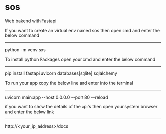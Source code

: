 # sos
 Web bakend with Fastapi
 
If you want to create an virtual env named sos then open cmd and enter the below command
****************************************************************************************
python -m venv sos

To install python Packages open your cmd and enter the below command
********************************************************************

pip install fastapi uvicorn databases[sqlite] sqlalchemy

To run your app copy the below line and enter into the terminal
***************************************************************

uvicorn main:app --host 0.0.0.0 --port 80 --reload


if you want to show the details of the api's then open your system browser and enter the below link
***************************************************************************************************

http://<your_ip_address>/docs

